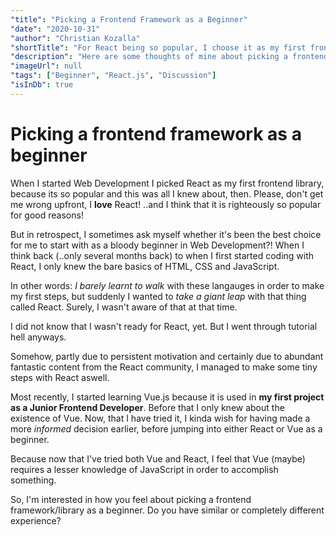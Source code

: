 ```yaml
---
"title": "Picking a Frontend Framework as a Beginner"
"date": "2020-10-31"
"author": "Christian Kozalla"
"shortTitle": "For React being so popular, I choose it as my first frontend library. Now, that I have tried Vue aswell, I am looking back."
"description": "Here are some thoughts of mine about picking a frontend framework as a beginner. It's how I feel after having tried React and Vue. The original title of this post was 'Why is React so damn popular?' because its popularity caused me to pick it as my first frontend library. But was it really the best choice for me as a beginner?"
"imageUrl": null
"tags": ["Beginner", "React.js", "Discussion"]
"isInDb": true
---
```


# Picking a frontend framework as a beginner

When I started Web Development I picked React as my first frontend library, because its so popular and this was all I knew about, then. Please, don't get me wrong upfront, I **love** React! ..and I think that it is righteously so popular for good reasons!

But in retrospect, I sometimes ask myself whether it's been the best choice for me to start with as a bloody beginner in Web Development?! When I think back (..only several months back) to when I first started coding with React, I only knew the bare basics of HTML, CSS and JavaScript.

In other words: _I barely learnt to walk_ with these langauges in order to make my first steps, but suddenly I wanted to _take a giant leap_ with that thing called React. Surely, I wasn't aware of that at that time.

I did not know that I wasn't ready for React, yet. But I went through tutorial hell anyways.

Somehow, partly due to persistent motivation and certainly due to abundant fantastic content from the React community, I managed to make some tiny steps with React aswell.

Most recently, I started learning Vue.js because it is used in **my first project as a Junior Frontend Developer**. Before that I only knew about the existence of Vue. Now, that I have tried it, I kinda wish for having made a more _informed_ decision earlier, before jumping into either React or Vue as a beginner.

Because now that I've tried both Vue and React, I feel that Vue (maybe) requires a lesser knowledge of JavaScript in order to accomplish something.

So, I'm interested in how you feel about picking a frontend framework/library as a beginner. Do you have similar or completely different experience?
